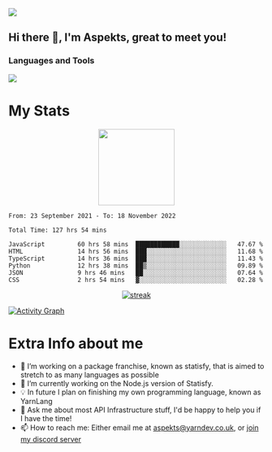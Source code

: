 ![](https://komarev.com/ghpvc/?username=aspekts&color=red)
## Hi there 👋, I'm Aspekts, great to meet you!
### Languages and Tools
<p align="left"> <a href="https://github.com/aspekts"><img src="https://skillicons.dev/icons?i=aws,azure,bash,bootstrap,cpp,cloudflare,css,discord,bots,express,fastapi,gcp,git,heroku,github,v,vim,regex,html,js,jquery,nodejs,linux,md,mysql,redis,mongodb,netlify,nextjs,py,react,sqlite,swift,ts,vscode"> </a> </p>

# My Stats
<p align="center">
<img height="150px" src="https://github-readme-stats.vercel.app/api?username=aspekts&hide_border=true&show_icons=true&count_private=true&theme=gruvbox&bg_color=151515" />
</p>

<!--START_SECTION:waka-->

```text
From: 23 September 2021 - To: 18 November 2022

Total Time: 127 hrs 54 mins

JavaScript         60 hrs 58 mins  ████████████░░░░░░░░░░░░░   47.67 %
HTML               14 hrs 56 mins  ███░░░░░░░░░░░░░░░░░░░░░░   11.68 %
TypeScript         14 hrs 36 mins  ███░░░░░░░░░░░░░░░░░░░░░░   11.43 %
Python             12 hrs 38 mins  ██▒░░░░░░░░░░░░░░░░░░░░░░   09.89 %
JSON               9 hrs 46 mins   ██░░░░░░░░░░░░░░░░░░░░░░░   07.64 %
CSS                2 hrs 54 mins   ▓░░░░░░░░░░░░░░░░░░░░░░░░   02.28 %
```

<!--END_SECTION:waka-->
<p align="center">
  <a href="https://github.com/aspekts">      
<img title="stats" alt="streak" src="https://github-readme-streak-stats.herokuapp.com/?user=aspekts&theme=dark&hide_border=true&stroke=f53b3b"/>
</a>
</p>
<a href="https://github.com/aspekts"><img alt="Activity Graph" src="https://activity-graph.herokuapp.com/graph?username=aspekts&bg_color=0D1117&color=eca15b&line=eca15b&point=FFFFFF&hide_border=true" /></a>

# Extra Info about me
- 🌱 I’m working on a package franchise, known as statisfy, that is aimed to stretch to as many languages as possible
- 🔭 I’m currently working on the Node.js version of Statisfy.
- 💡 In future I plan on finishing my own programming language, known as YarnLang
- 💬 Ask me about most API Infrastructure stuff, I'd be happy to help you if I have the time!
- 📫 How to reach me: Either email me at aspekts@yarndev.co.uk, or [join my discord server](https://discord.gg/GxGTHBC)


